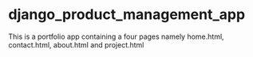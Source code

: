 # django_product_management_app
This is a portfolio app containing a four pages namely home.html, contact.html, about.html and project.html 
